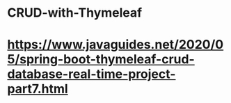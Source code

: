# CRUD-with-Thymeleaf
# https://www.javaguides.net/2020/05/spring-boot-thymeleaf-crud-database-real-time-project-part7.html
